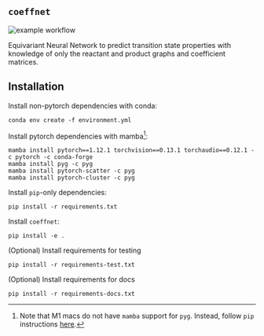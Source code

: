 `coeffnet`
---------------

![example workflow](https://github.com/sudarshanv01/minimal-basis/actions/workflows/main.yml/badge.svg?event=push)


Equivariant Neural Network to predict transition state properties with knowledge of only the reactant and product graphs and coefficient matrices. 

## Installation

Install non-pytorch dependencies with conda:
```
conda env create -f environment.yml
```

Install pytorch dependencies with mamba[^1]:
```
mamba install pytorch==1.12.1 torchvision==0.13.1 torchaudio==0.12.1 -c pytorch -c conda-forge
mamba install pyg -c pyg
mamba install pytorch-scatter -c pyg
mamba install pytorch-cluster -c pyg
```

Install `pip`-only dependencies:
```
pip install -r requirements.txt
```

Install `coeffnet`:
```
pip install -e .
```

(Optional) Install requirements for testing

```
pip install -r requirements-test.txt
```

(Optional) Install requirements for docs

```
pip install -r requirements-docs.txt
```

[^1]: Note that M1 macs do not have `mamba` support for `pyg`. Instead, follow `pip` instructions [here](https://pytorch-geometric.readthedocs.io/en/latest/install/installation.html#installation-from-source).